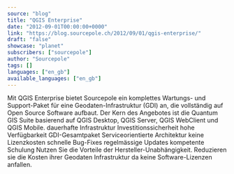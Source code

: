 ```yaml
---
source: "blog"
title: "QGIS Enterprise"
date: "2012-09-01T00:00:00+0000"
link: "https://blog.sourcepole.ch/2012/09/01/qgis-enterprise/"
draft: "false"
showcase: "planet"
subscribers: ["sourcepole"]
author: "Sourcepole"
tags: []
languages: ["en_gb"]
available_languages: ["en_gb"]
---
```


Mit QGIS Enterprise bietet Sourcepole ein komplettes Wartungs- und Support-Paket für eine Geodaten-Infrastruktur (GDI) an, die vollständig auf Open Source Software aufbaut. Der Kern des Angebotes ist die Quantum GIS Suite basierend auf QGIS Desktop, QGIS Server, QGIS WebClient und QGIS Mobile.
dauerhafte Infrastruktur Investitionssicherheit hohe Verfügbarkeit GDI-Gesamtpaket Serviceorientierte Architektur keine Lizenzkosten schnelle Bug-Fixes regelmässige Updates kompetente Schulung Nutzen Sie die Vorteile der Hersteller-Unabhängigkeit. Reduzieren sie die Kosten ihrer Geodaten Infrastruktur da keine Software-Lizenzen anfallen.
